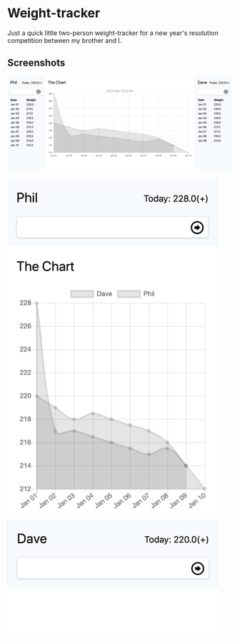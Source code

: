 # Weight-tracker

Just a quick little two-person weight-tracker for a new year's resolution competition between my brother and I.

## Screenshots

![Desktop screenshot](https://raw.githubusercontent.com/dsamojlenko/weight-tracker/master/screenshots/desktop.png)

![Mobile screenshot](https://raw.githubusercontent.com/dsamojlenko/weight-tracker/master/screenshots/mobile.png)